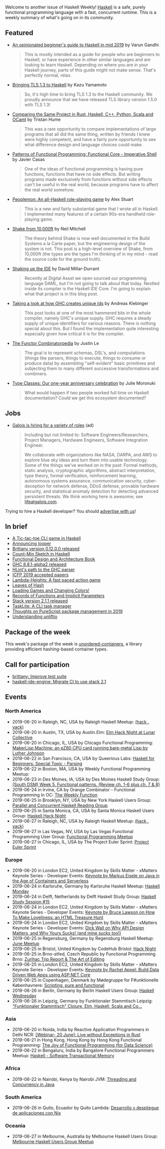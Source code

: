 <!-- 2019-06-20 -->

Welcome to another issue of Haskell Weekly!
[Haskell](https://www.haskell.org) is a safe, purely functional programming language with a fast, concurrent runtime.
This is a weekly summary of what's going on in its community.

## Featured

-   [An opinionated beginner's guide to Haskell in mid 2019](https://github.com/theindigamer/not-a-blog/blob/5ee43179fe4b148bd8c61680112b4e9e048481fc/opinionated-haskell-guide-2019.md) by Varun Gandhi

    > This is mostly intended as a guide for people who are beginners to Haskell, or have experience in other similar languages and are looking to learn Haskell. Depending on where you are in your Haskell journey, parts of this guide might not make sense. That's perfectly normal, relax.

-   [Bringing TLS 1.3 to Haskell](https://kazu-yamamoto.hatenablog.jp/entry/2019/06/07/160609) by Kazu Yamamoto

    > So, it's high time to bring TLS 1.3 to the Haskell community. We proudly announce that we have released TLS library version 1.5.0 with TLS 1.3!

-   [Comparing the Same Project in Rust, Haskell, C++, Python, Scala and OCaml](https://thume.ca/2019/04/29/comparing-compilers-in-rust-haskell-c-and-python/) by Tristan Hume

    > This was a rare opportunity to compare implementations of large programs that all did the same thing, written by friends I knew were highly competent, and have a fairly pure opportunity to see what difference design and language choices could make.

-   [Patterns of Functional Programming: Functional Core - Imperative Shell](https://www.javiercasas.com/articles/functional-programming-patterns-functional-core-imperative-shell) by Javier Casas

    > One of the ideas of functional programming is having pure functions, functions that have no side effects. But writing programs made exclusively from functions without side effects can't be useful in the real world, because programs have to affect the real world somehow.

-   [Peoplemon: An all-Haskell role-playing game](https://np.reddit.com/r/haskell/comments/c29lks/peoplemon_an_allhaskell_roleplaying_game/) by Alex Stuart

    > This is a new and fairly substantial game that I wrote all in Haskell. I implemented many features of a certain 90s-era handheld role-playing game.

-   [Shake from 10,000ft](https://neilmitchell.blogspot.com/2019/06/shake-from-10000ft.html) by Neil Mitchell

    > The theory behind Shake is now well documented in the Build Systems a la Carte paper, but the engineering design of the system is not. This post is a high-level overview of Shake, from 10,000ft (the types are the types I'm thinking of in my mind - read the source code for the ground truth).

-   [Shaking up the IDE](https://4ta.uk/p/shaking-up-the-ide) by David Millar-Durrant

    > Recently at Digital Asset we open sourced our programming language DAML, but I'm not going to talk about that today. Nestled inside its compiler is the Haskell IDE Core. I'm going to explain what that project is in this blog post.

-   [Taking a look at how GHC creates unique Ids](https://andreaspk.github.io/posts/2019-06-17-Taking%20a%20look%20at%20GHC%20creates%20unique%20Ids.html) by Andreas Klebinger

    > This post looks at one of the most hammered bits in the whole compiler, namely GHC's unique supply. GHC requires a steady supply of unique identifiers for various reasons. There is nothing special about this. But I found the implementation quite interesting especially given how critical it is for the compiler.

-   [The Functor Combinatorpedia](https://blog.jle.im/entry/functor-combinatorpedia.html) by Justin Le

    > The goal is to represent schemas, DSL's, and computations (things like parsers, things to execute, things to consume or produce data) by assembling "self-evident" basic primitives and subjecting them to many different successive transformations and combiners.

-   [Type Classes: Our one-year anniversary celebration](https://typeclasses.com/news/2019-06-anniversary-celebration) by Julie Moronuki

    > What would happen if two people worked full time on Haskell documentation? Could we get this ecosystem documented?

## Jobs

<!-- keep through July 18 -->
-   [Galois is hiring for a variety of roles](https://galois.com/careers/) (ad)

    > Including but not limited to: Software Engineers/Researchers, Project Managers, Hardware Engineers, Software Integration Engineer.
    >
    > We collaborate with organizations like NASA, DARPA, and AWS to explore blue sky ideas and turn them into usable technology. Some of the things we've worked on in the past: Formal methods, static analysis, cryptographic algorithms, abstract interpretation, type theory, formal verification, reinforcement learning, autonomous systems assurance, communication security, cyber-deception for network defense, DDoS defense, provable hardware security, and statistical anomaly detection for detecting advanced persistent threats. We think working here is awesome; see [lifeatgalois.com](https://lifeatgalois.com).

Trying to hire a Haskell developer?
You should [advertise with us](https://haskellweekly.news/advertising.html)!

## In brief

-   [A Tic-tac-toe CLI game in Haskell](https://discourse.haskell.org/t/a-tic-tac-toe-cli-game-in-haskell/746?u=taylorfausak)
-   [Announcing looper](https://cs-syd.eu/posts/2019-06-14-looper)
-   [Brittany version 0.12.0.0 released](https://np.reddit.com/r/haskell/comments/c2j983/ann_brittany01200/)
-   [Count-Min Sketch in Haskell](https://vadosware.io/post/countmin-sketch-in-haskell/)
-   [Functional Design and Architecture Book](https://np.reddit.com/r/haskell/comments/c0634x/functional_design_and_architecture_book/)
-   [GHC 8.8.1-alpha2 released](https://www.haskell.org/ghc/blog/20190615-ghc-8.8.1-alpha2-released.html)
-   [HLint's path to the GHC parser](https://neilmitchell.blogspot.com/2019/06/hlints-path-to-ghc-parser.html)
-   [ICFP 2019 accepted papers](https://icfp19.sigplan.org/track/icfp-2019-papers#event-overview)
-   [Lambda-Heights: A fast paced action game](https://np.reddit.com/r/haskell/comments/c1ob2u/lambdaheights_fast_paced_haskell_game/)
-   [Leaves of Hash](https://blog.trailofbits.com/2019/06/17/leaves-of-hash/)
-   [Loading Games and Changing Colors!](https://mmhaskell.com/blog/2019/6/17/loading-games-and-changing-colors)
-   [Records of Functions and Implicit Parameters](https://discourse.haskell.org/t/records-of-functions-and-implicit-parameters/747?u=taylorfausak)
-   [Stack version 2.1.1 released](https://github.com/commercialhaskell/stack/releases/tag/v2.1.1)
-   [TaskLite: A CLI task manager](http://tasklite.ad-si.com/)
-   [Thoughts on PureScript package management in 2019](https://harry.garrood.me/blog/purescript-package-management-in-2019/)
-   [Understanding unliftio](https://fbrs.io/unliftio/)

## Package of the week

This week's package of the week is [unordered-containers](https://hackage.haskell.org/package/unordered-containers-0.2.10.0), a library providing efficient hashing-based container types.

## Call for participation

-   [brittany: Improve test suite](https://github.com/lspitzner/brittany/issues/239)
-   [haskell-ide-engine: Migrate CI to use stack 2.1](https://github.com/haskell/haskell-ide-engine/issues/1298)

## Events

### North America

- 2019-06-20 in Raleigh, NC, USA by Raleigh Haskell Meetup: [(hack . yack)](https://www.meetup.com/Raleigh-Haskell-Meetup/events/nsfsnqyzjbbc/)
- 2019-06-20 in Austin, TX, USA by Austin.Elm: [Elm Hack Night at Lunar Collective](https://www.meetup.com/Austin-Elm/events/260832892/)
- 2019-06-20 in Chicago, IL, USA by Chicago Functional Programming: [MakerLisp Machine: an eZ80 CPU card running bare-metal Lisp by Luther Johnson](https://www.meetup.com/Chicago-Functional-Programming-Meetup/events/261402402/)
- 2019-06-22 in San Francisco, CA, USA by Queerious Labs: [Haskell for Beginners: Special Topic - Parsing](https://www.meetup.com/QueeriousLabs/events/262350320/)
- 2019-06-22 in Boston, MA, USA by Weekly Functional Programming Meetup: [<Canceled for ComposeConf>](https://www.meetup.com/Weekly-Functional-Programming-Meetup/events/cfgmcryzjbdc/)
- 2019-06-23 in Des Moines, IA, USA by Des Moines Haskell Study Group: [(South DSM) Week 5. Functional patterns. (Review ch. 1-6 plus ch. 7 & 8)](https://www.meetup.com/Des-Moines-Haskell-Study-Group/events/nkqvzqyzjbvb/)
- 2019-06-24 in Irvine, CA by Orange Combinator - Functional Programming In OC: [The Weekly Function](https://www.meetup.com/orange-combinator/events/wnrhbryzjbgc/)
- 2019-06-25 in Brooklyn, NY, USA by New York Haskell Users Group: [Parallel and Concurrent Haskell Reading Group](https://www.meetup.com/NY-Haskell/events/shmktqyzjbhc/)
- 2019-06-25 in Santa Monica, CA, USA by Santa Monica Haskell Users Group: [Haskell Hack Night](https://www.meetup.com/santa-monica-haskell/events/262394133/)
- 2019-06-27 in Raleigh, NC, USA by Raleigh Haskell Meetup: [(hack . yack)](https://www.meetup.com/Raleigh-Haskell-Meetup/events/nsfsnqyzjbkc/)
- 2019-06-27 in Las Vegas, NV, USA by Las Vegas Functional Programming User Group: [Functional Programming Meetup](https://www.meetup.com/las-vegas-functional-programming/events/jkznkqyzjbkc/)
- 2019-06-27 in Chicago, IL, USA by The Project Euler Sprint: [Project Euler Sprint](https://www.meetup.com/Project-Euler-Sprint/events/ngwzxmyzjbkc/)

### Europe

- 2019-06-20 in London EC2, United Kingdom by Skills Matter - xMatters Keynote Series - Developer Events: [Keynote by Markus Eisele on Java in the Age of Containers and Serverless](https://www.meetup.com/skillsmatter/events/261672094/)
- 2019-06-24 in Karlsruhe, Germany by Karlsruhe Haskell Meetup: [Haskell Monday](https://www.meetup.com/Karlsruhe-Haskell-Meetup/events/twnxpqyzjbgc/)
- 2019-06-24 in Delft, Netherlands by Delft Haskell Study Group: [Haskell Study Session #15](https://www.meetup.com/Delft-Haskell-Study-Group/events/262358215/)
- 2019-06-24 in London EC2, United Kingdom by Skills Matter - xMatters Keynote Series - Developer Events: [Keynote by Bruce Lawson on How To Make Loveliness: an HTML Treasure Hunt](https://www.meetup.com/skillsmatter/events/261704544/)
- 2019-06-24 in London EC2, United Kingdom by Skills Matter - xMatters Keynote Series - Developer Events: [Dick Wall on Why API Design Matters, and Why Yours Sucks! (and mine sucks too!)](https://www.meetup.com/skillsmatter/events/261828474/)
- 2019-06-25 in Regensburg, Germany by Regensburg Haskell Meetup: [June Meetup](https://www.meetup.com/Regensburg-Haskell-Meetup/events/262371100/)
- 2019-06-25 in Bristol, United Kingdom by CodeHub Bristol: [Hack Night](https://www.meetup.com/CodeHub-Bristol/events/bpjgrqyzjbhc/)
- 2019-06-25 in Brno-střed, Czech Republic by Functional Programming Brno: [Zurihac Trip Report & The Art of Editing](https://www.meetup.com/fpbrno/events/262181698/)
- 2019-06-25 in London EC2, United Kingdom by Skills Matter - xMatters Keynote Series - Developer Events: [Keynote by Rachel Appel:  Build Data Driven Web Apps using ASP.NET Core](https://www.meetup.com/skillsmatter/events/261862568/)
- 2019-06-25 in Copenhagen, Denmark by Mødegruppe for F#unktionelle Københavnere: [Scripting, pure and functional](https://www.meetup.com/MoedegruppeFunktionelleKoebenhavnere/events/rqbcdlyzjbhc/)
- 2019-06-26 in Berlin, Germany by Berlin Haskell Users Group: [Haskell Wednesday](https://www.meetup.com/berlinhug/events/pvpwqpyzjbjc/)
- 2019-06-26 in Leipzig, Germany by Funktionaler Stammtisch Leipzig: ["Funktionaler Stammtisch" Clojure, Elm, Haskell, Scala and Co...](https://www.meetup.com/Funktionaler-Stammtisch-Leipzig/events/zwgxtqyzjbjc/)

### Asia

- 2019-06-20 in Noida, India by Reactive Application Programmers in Delhi NCR: [[Webinar- 20 June]: Live without Exceptions in Rust](https://www.meetup.com/Reactive-Application-Programmers-in-Delhi-NCR/events/262309845/)
- 2019-06-21 in Hong Kong, Hong Kong by Hong Kong Functional Programming: [The Joy of Functional Programming (for Data Science)](https://www.meetup.com/HK-Functional-programming/events/262312490/)
- 2019-06-22 in Bengaluru, India by Bangalore Functional Programmers Meetup: [Haskell - Software Transactional Memory](https://www.meetup.com/Bangalore-Functional-Programmers-Meetup/events/261823906/)

### Africa

- 2019-06-22 in Nairobi, Kenya by Nairobi JVM: [Threading and Concurrency in Java](https://www.meetup.com/nairobi-jvm/events/261009766/)

### South America

- 2019-06-26 in Quito, Ecuador by Quito Lambda: [Desarrollo y despliegue de aplicaciones con Nix](https://www.meetup.com/Quito-Lambda-Meetup/events/mscxlpyzjbjc/)

### Oceania

- 2019-06-27 in Melbourne, Australia by Melbourne Haskell Users Group: [Melbourne Haskell Users Group Meetup](https://www.meetup.com/Melbourne-Haskell-Users-Group/events/qfptslyzjbkc/)
